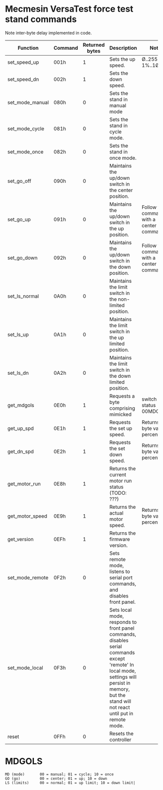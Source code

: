 # Mecmesin VersaTest force test stand commands
Note inter-byte delay implemented in code.


| Function  |  Command  |  Returned bytes  |  Description  |  Note  |
|--|--|--|--|--|
|set_speed_up|	    001h|	1|	Sets the up speed. | Ø..255 = 1%..1ØØ%	|
|set_speed_dn	    |002h|	1|	Sets the down speed.|	
|set_mode_manual	    |080h	|0	|Sets the stand in manual mode|	
|set_mode_cycle	|    081h	|0	|Sets the stand in cycle mode.	|
|set_mode_once	   | 082h	|0	|Sets the stand in once mode.	|
|set_go_off|	        090h|	0|	Maintains the up/down switch in the center position.	|
|set_go_up	|        091h	|0|	Maintains the up/down switch in the up position.	|Follow this command with a center command.|
|set_go_down|	        092h	|0	|Maintains the up/down switch in the down position.	|Follow this command with a center command.|
|set_ls_normal	    |0A0h|	0|	Maintains the limit switch in the non-limited position.	|
|set_ls_up          |0A1h|	0|	Maintains the limit switch in the up limited position.	|
|set_ls_dn	        |0A2h|	0|	Maintains the limit switch in the down limited position.	|
|get_mdgols	        |0E0h|	1|	Requests a byte comprising mimicked |switch status 00MDGOLS|	
|get_up_spd|	        0E1h|	1|	Requests the set up speed. |Returns a byte value percentage.	
|get_dn_spd	        |0E2h|	1|	Requests the set down speed. |Returns a byte value percentage.|	
|get_motor_run	   | 0E8h|	1|	Returns the current motor run status (TODO: ???)|	
|get_motor_speed	|    0E9h	|1|	Returns the actual motor speed.| Returns a byte value percentage	|
|get_version 	   | 0EFh|	1|	Returns the firmware version.|	
|set_mode_remote     |0F2h|	0|	Sets remote mode, listens to serial port commands, and disables front panel.	
|set_mode_local|      0F3h	|0|	Sets local mode, responds to front panel commands, disables serial commands except 'remote'	In local mode, settings will persist in memory, but the stand will not react until put in remote mode.
|reset|   	        0FFh|	0|	Resets the controller|

# MDGOLS
	MD (mode)       00 = manual; 01 = cycle; 10 = once	
	GO (go)         00 = center; 01 = up; 10 = down	
	LS (limits)     00 = normal; 01 = up limit; 10 = down limit|	
